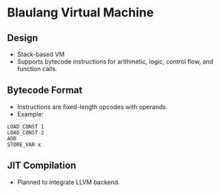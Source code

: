 # Blaulang Virtual Machine

## Design
- Stack-based VM
- Supports bytecode instructions for arithmetic, logic, control flow, and function calls.

## Bytecode Format
- Instructions are fixed-length opcodes with operands.
- Example:
```
LOAD_CONST 1
LOAD_CONST 2
ADD
STORE_VAR x
```

## JIT Compilation
- Planned to integrate LLVM backend.
